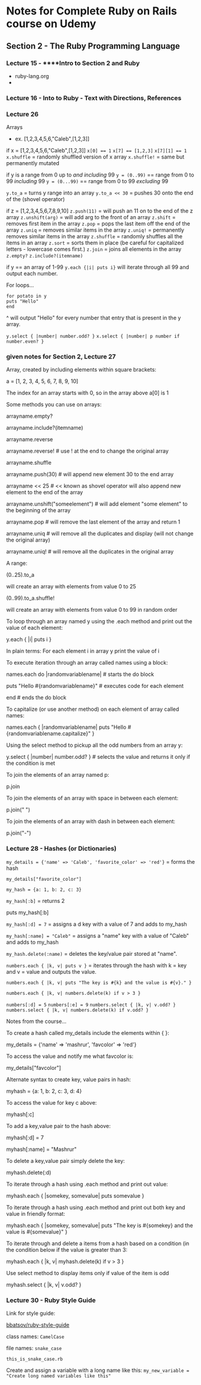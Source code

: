 # Notes for Complete Ruby on Rails course on Udemy

## Section 2 - The Ruby Programming Language
### Lecture 15 - ****Intro to Section 2 and Ruby  
- ruby-lang.org
- 

### Lecture 16 - Into to Ruby - Text with Directions, References 

### Lecture 26
Arrays
- ex. [1,2,3,4,5,6,"Caleb",[1,2,3]]

if x = [1,2,3,4,5,6,"Caleb",[1,2,3]]
`x[0] == 1`
`x[7] == [1,2,3]`
`x[7][1] == 1`
`x.shuffle` = randomly shuffled version of x array
`x.shuffle!` = same but permanently mutated

if y is a range from 0 up to _and including_ 99
`y = (0..99)` == range from 0 to 99 *including* 99
`y = (0...99)` == range from 0 to 99 *excluding* 99

`y.to_a` = turns y range into an array
`y.to_a << 30` = pushes 30 onto the end of the (shovel operator)

if z = [1,2,3,4,5,6,7,8,9,10]
`z.push(11)` = will push an 11 on to the end of the z array
`z.unshift(arg)` = will add arg to the front of an array
`z.shift` = removes first item in the array
`z.pop` = pops the last item off the end of the array
`z.uniq` = removes similar items in the array
`z.uniq!` = permanently removes similar items in the array
`z.shuffle` = randomly shuffles all the items in an array
`z.sort` = sorts them in place (be careful for capitalized letters - lowercase comes first.)
`z.join` = joins all elements in the array
`z.empty?`
`z.include?(itemname)`


if y == an array of 1-99
`y.each {|i| puts i}` will iterate through all 99 and output each number.

For loops...
```
for potato in y
puts "Hello"
end
```
^ will output "Hello" for every number that entry that is present in the y array.

`y.select { |number| number.odd? }`
`x.select { |number| p number if number.even? }`

### given notes for Section 2, Lecture 27

Array, created by including elements within square brackets:

a = [1, 2, 3, 4, 5, 6, 7, 8, 9, 10]

The index for an array starts with 0, so in the array above a[0] is 1

Some methods you can use on arrays:

arrayname.empty?

arrayname.include?(itemname)

arrayname.reverse

arrayname.reverse! # use ! at the end to change the original array

arrayname.shuffle

arrayname.push(30) # will append new element 30 to the end array

arrayname << 25 # << known as shovel operator will also append new element to the end of the array

arrayname.unshift("someelement") # will add element "some element" to the beginning of the array

arrayname.pop # will remove the last element of the array and return 1

arrayname.uniq # will remove all the duplicates and display (will not change the original array)

arrayname.uniq! # will remove all the duplicates in the original array

A range:

(0..25).to_a

will create an array with elements from value 0 to 25

(0..99).to_a.shuffle!

will create an array with elements from value 0 to 99 in random order

To loop through an array named y using the .each method and print out the value of each element:

y.each { |i| puts i }

In plain terms: For each element i in array y print the value of i

To execute iteration through an array called names using a block:

names.each do |randomvariablename| # starts the do block

puts "Hello #{randomvariablename}" # executes code for each element

end # ends the do block

To capitalize (or use another method) on each element of array called names:

names.each { |randomvariablename| puts "Hello #{randomvariablename.capitalize}" }

Using the select method to pickup all the odd numbers from an array y:

y.select { |number| number.odd? } # selects the value and returns it only if the condition is met

To join the elements of an array named p:

p.join

To join the elements of an array with space in between each element:

p.join(" ")

To join the elements of an array with dash in between each element:

p.join("-")

### Lecture 28 - Hashes (or Dictionaries)
`my_details = {'name' => 'Caleb', 'favorite_color' => 'red'}` = forms the hash

`my_details["favorite_color"]`

`my_hash = {a: 1, b: 2, c: 3}`

`my_hash[:b]` = returns 2

puts my_hash[:b]

`my_hash[:d] = 7` = assigns a d key with a value of 7 and adds to my_hash

`my_hash[:name] = "Caleb"` = assigns a "name" key with a value of "Caleb" and adds to my_hash

`my_hash.delete(:name)` = deletes the key/value pair stored at "name".

`numbers.each { |k, v| puts v }` = iterates through the hash with k = key and v = value and outputs the value.

`numbers.each { |k, v| puts "The key is #{k} and the value is #{v}." }` 

`numbers.each { |k, v| numbers.delete(k) if v > 3 }`

`numbers[:d] = 5`
`numbers[:e] = 9`
`numbers.select { |k, v| v.odd? }`
`numbers.select { |k, v| numbers.delete(k) if v.odd? }`

Notes from the course...

To create a hash called my_details include the elements within { }:

my_details = {'name' => 'mashrur', 'favcolor' => 'red'}

To access the value and notify me what favcolor is:

my_details["favcolor"]

Alternate syntax to create key, value pairs in hash:

myhash = {a: 1, b: 2, c: 3, d: 4}

To access the value for key c above:

myhash[:c]

To add a key,value pair to the hash above:

myhash[:d] = 7

myhash[:name] = "Mashrur"

To delete a key,value pair simply delete the key:

myhash.delete(:d)

To iterate through a hash using .each method and print out value:

myhash.each { |somekey, somevalue| puts somevalue }

To iterate through a hash using .each method and print out both key and value in friendly format:

myhash.each { |somekey, somevalue| puts "The key is #{somekey} and the value is #{somevalue}" }

To iterate through and delete a items from a hash based on a condition (in the condition below if the value is greater than 3:

myhash.each { |k, v| myhash.delete(k) if v > 3 }

Use select method to display items only if value of the item is odd

myhash.select { |k, v| v.odd? }

### Lecture 30 - Ruby Style Guide
Link for style guide:

[bbatsov/ruby-style-guide](github.com/bbatsov/ruby-style-guide)

class names: `CamelCase`

file names: `snake_case`

`this_is_snake_case.rb`

Create and assign a variable with a long name like this: `my_new_variable = "Create long named variables like this"`

